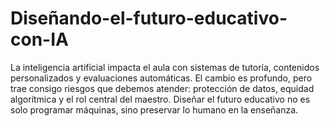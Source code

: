 # Diseñando-el-futuro-educativo-con-IA
La inteligencia artificial impacta el aula con sistemas de tutoría, contenidos personalizados y evaluaciones automáticas.
El cambio es profundo, pero trae consigo riesgos que debemos atender: protección de datos, equidad algorítmica y el rol central del maestro.
Diseñar el futuro educativo no es solo programar máquinas, sino preservar lo humano en la enseñanza.

